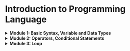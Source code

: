 # Introduction to Programming Language

<details>
<summary> <b> Module 1: Basic Syntax, Variable and Data Types </b> </summary>

We will be start our programming journey with C programming language.

- In 1972, Dennis Ritchie at Bell Labs developed C programming language. 

### What is header file?
A header file is like a calculator through which we can calculate anything. In C programming language, we can use header file to use any function.

<details>
<summary>First C Program</summary>

```c
#include <stdio.h>

int main() {
    printf("Hello World");
    return 0;
}
```
</details>

- Run Windows PowerShell Terminal

```terminal
gcc 01_Hello_World.c -o 01_Hello_World
./01_Hello_World
```

- Output

```terminal
Hello World
```

stdio.h -> standard input output header file
std -> standard
io -> input output

<details>
<summary> Two types of function in C programming language </summary>

```
1. User defined function
2. Library function
```

| main function         | printf function                     |
| --------------------- | ----------------------------------- |
| User defined function | Library function/ built in function |

</details>

In C programming language, we can use printf function to print anything on the screen.

```c
    printf("Hello World");
```

<details>

<summary>  How to comment in C programming language? </summary>

```c
    // This is a single line comment
    /* This is a multi line comment */
```

</details>

<details>
<summary> Now we will learn about some special characters in C programming language. </summary>

```
/n -> new line
/t -> tab
\\ -> backslash
\" -> double quote
\' -> single quote
```

```c
    printf("Hello World\n");
    printf("Hello\tWorld\n");
    printf("Hello\\World\n");
    printf("Hello\"World\n");
    printf("Hello\'World\n");
```
Output:
```terminal
Hello World
Hello   World
Hello\World
Hello"World
Hello'World
```

</details>

Also we cannot print percentage sign using printf function. To print percentage sign, we have to use double percentage sign.

```c
    printf("Hello %% World");
```

<details>
<summary>Variables and Data Types </summary>

### What is variable?

- Variable is a container which can store data.

### What is data type?

- Data type is a type of data which can be stored in a variable.

Now we will learn about some data types in C programming language.

| Data Type | Size (in bytes) | Format Specifier | Example |
| --------- | --------------- | ---------------- | ------- |
| int       | 4               | %d               | 10      |
| float     | 4               | %f               | 10.5    |
| char      | 1               | %c               | 'A'     |

Now we will learn about bool data type. To use bool data type, we have to use stdbool.h header file.

```c
#include <stdio.h>
#include <stdbool.h>

int main() {
    bool x = true;
    printf("%d", x);
    return 0;
}
```

Output:
```terminal
1
```

Here are some rules to declare a variable in C programming language.

1. Variable names must begin with a letter or underscore.

:white_check_mark: ridoy
:white_check_mark: _ridoy
:x: 123ridoy
:x: @ridoy

2. Variable name must contain letter, digits or underscore.

:white_check_mark: ridoy123
:white_check_mark: ridoy_123
:x: ridoy 123
:x: ridoy,programmer

3. Keywords cannot be used as variable name.

:x: int
:x: float
:x: char

 
<b> [ Look carefully ] </b>

```c
#include<stdio.h>
int main()
{
    int radius = 10, height = 20;
    float pi = 3.1416;
    char name = 'A';
    char test = 'Hello World';
    printf("Radius = %d\n", radius);
    printf("Height = %d\n", height);
    printf("Pi = %f\n", pi);
    printf("Pi = %.2f\n", pi);
    printf("Pi = %.4f\n", pi);
    printf("Pi = %.6f\n", pi);
    printf("Name = %c\n", name);
    printf("Test = %c\n", test);
    return 0;
}
```

Output:

```terminal
Radius = 10
Height = 20
Pi = 3.141600
Pi = 3.14
Pi = 3.1416
Pi = 3.141600
Name = A
Test = d
```
</details>

<details>
<summary> How to take input in C programming language? </summary>

```c
#include <stdio.h>
int main() 
{
    int x;
    float y, z;
    scanf("%d", &x); //single input
    scanf("%f %f", &y, &z); //multiple input
    printf("%d", x); //single output 
    printf("%f %f", y, z); //multiple output
    return 0;
}
```

scanf function is used to take input in C programming language. 
- &x is used to take input in x variable.
- & is called address of operator.
- &x means address of x variable.
- %d is used to take integer input.

Problem: Your math mark is 80% and physics mark is 90%. Now you have to calculate the average of your math and physics mark. Print the average mark on the screen. Also show individual mark on the screen with percentage sign.

- Method 1:

```c
#include <stdio.h>
int main() 
{
    float math, physics, average;
    scanf("%f%% %f%%", &math, &physics);
    average = (math + physics) / 2;
    printf("Math = %.2f%%\nPhysics = %.2f%%\nAverage = %.2f%%\n", math, physics, average);
    return 0;
}
```

- Method 2:

```c
#include <stdio.h>
int main() 
{
    float math, physics, average;
    char percentage = '%';
    scanf("%f%c %f%c", &math, &percentage, &physics, &percentage);
    average = (math + physics) / 2;
    printf("Math = %.2f%c\nPhysics = %.2f%c\nAverage = %.2f%c\n", math, percentage, physics, percentage, average, percentage);
    return 0;
}
```

</details>

<details>
<summary> Data Types Limitations in C programming language </summary>

1 gb = 1024 mb
1 mb = 1024 kb
1 kb = 1024 byte
1 byte = 8 bits
1 bit = 0 or 1

| Data Type | Size (in bytes) | Format Specifier | Data Limitation |
| --------- | --------------- | ---------------- | --------------- |
| int       | 4               | %d               | -2147483648 to 2147483647 |
| float     | 4               | %f               | 6 decimal places |
| char      | 1               | %c               | 1 character |
| bool      | 1               | %d               | 0 or 1 |
| long long | 8               | %lld             | -9223372036854775808 to 9223372036854775807 |
| double    | 8               | %lf              | 15 decimal places |

```math
2^n - 1
```
We can use this formula to calculate the data limitation of any data type.

int 4 byte = 32 bits

```math
(2^32) - 1 = 4294967295
4294967295 / 2 = 2147483647
```

- Others way to find the data limitation without using formula.

```c
#include <stdio.h>
#include <limits.h>
#include <float.h>

int main() {
    printf("int = %d to %d\n", INT_MIN, INT_MAX);
    printf("float = %f to %f\n", FLT_MIN, FLT_MAX);
    return 0;
}
```
</details>
</details>


<details>
<summary> <b> Module 2: Operators, Conditional Statements </b> </summary>

<details>
<summary> Operators </summary>

### What is operator?

- Operator is a symbol which is used to perform some operations.

### Types of operators

1. Arithmetic operator
2. Relational operator
3. Logical operator

4. Assignment operator
5. Bitwise operator
6. Increment and decrement operator

### Arithmetic operator

| Operator | Description | Example |
| -------- | ----------- | ------- |
| +        | Addition    | 10 + 5 = 15 |
| -        | Subtraction | 10 - 5 = 5 |
| *        | Multiplication | 10 * 5 = 50 |
| /        | Division | 10 / 5 = 2 |
| %        | Modulus | 10 % 5 = 0 |


### Relational operator

| Operator | Description | Example | Explanation |
| -------- | ----------- | ------- | ----------- |
| ==       | Equal to    | 10 == 5 = false | 10 == 5 means 10 is equal to 5 = false |
| !=       | Not equal to | 10 != 5 = true | 10 != 5 means 10 is not equal to 5 = true |
| >        | Greater than | 10 > 5 = true | 10 > 5 means 10 is greater than 5 = true |
| <        | Less than | 10 < 5 = false | 10 < 5 means 10 is less than 5 = false |
| >=       | Greater than or equal to | 10 >= 5 = true | 10 >= 5 means 10 > 5 or 10 == 5 = true |
| <=       | Less than or equal to | 10 <= 5 = false | 10 <= 5 means 10 < 5 or 10 == 5 = false |

### Logical operator

| Operator | Description | Example |
| -------- | ----------- | ------- |
| &&       | Logical AND | (a>b) && (a>c) |
| \|\|     | Logical OR | (a>b) \|\| (a>c) |
| !        | Logical NOT | !(a>b) |

</details>

<details>
<summary> Conditional Statements </summary>

### What is conditional statement?

- Conditional statement is a statement which is used to perform some operations based on some conditions.

- If Else Statement Syntax:

```c
if(condition) {
    // code
}
else {
    // code
}
```

If Else if Statement Syntax:

```c
if(condition) {
    // code
}
else if(condition) {
    // code
}
else {
    // code
}
```
</details>

<details>
<summary> Nested If Else Statement </summary>

- Nested If Else means If Else inside If Else.

```c
if(condition) {
    if(condition) {
        // code
    }
    else {
        // code
    }
}
else {
    if(condition) {
        // code
    }
    else {
        // code
    }
}
```
</details>
</details>


<details>
<summary> <b> Module 3: Loop </b> </summary>

<details>
<summary> What is loop? </summary>

- Loop is a statement which is used to execute a block of code repeatedly.

### Types of loop

1. For loop
2. While loop
3. Do while loop

</details>

<details>
<summary> For loop </summary>

- For loop is a loop which is used to execute a block of code repeatedly based on some conditions.

- For loop Syntax:

```c
for(initialization; condition; increment/decrement) {
    // code
}
```

Example:

```c
#include <stdio.h>
int main()
{
    for(int i = 1; i <= 10; i = i + 1) {
        printf("Print %d\n", i);
    }
    return 0;
}

```

Now we will be explain this code step by step.

```c
for(int i = 1; i <= 5; i = i + 1) {
    printf("Print %d\n", i);
}
```

| for(int i = 1; | i <= 5;  | i = i + 1)  |
| -------------- | --------  | ---------- |
| initialization | condition | increment  |

For loop works in 3 steps.

|First loop| Second loop | Third loop | Fourth loop | Fifth loop | Sixth loop |
| -------- | ----------- | ---------- | ----------- | ---------- | ---------- |
| 1️⃣ Initialization: int i = 1<br>2️⃣ Condition Check: i <= 5 (true)<br>3️⃣Print: Print 1 | 1️⃣ Increment: i = i + 1 (i = 1 + 1 = 2)<br>2️⃣ Condition Check: i <= 5 (true)<br>3️⃣ Print: Print 2 | 1️⃣ Increment: i = i + 1 (i = 2 + 1 = 3)<br>2️⃣ Condition Check: i <= 5 (true)<br>3️⃣ Print: Print 3 | 1️⃣ Increment: i = i + 1 (i = 3 + 1 = 4)<br>2️⃣ Condition Check: i <= 5 (true)<br>3️⃣ Print: Print 4 | 1️⃣ Increment: i = i + 1 (i = 4 + 1 = 5)<br>2️⃣ Condition Check: i <= 5 (true)<br>3️⃣ Print: Print 5 | 1️⃣ Increment: i = i + 1 (i = 5 + 1 = 6)<br>2️⃣ Condition Check: i <= 5 (false)<br>3️⃣ Exit from the loop |

```terminal
Print 1
Print 2
Print 3
Print 4
Print 5
```
</details>

<details>
<summary> Loop With Condition </summary>

### Write a C program to print all the even and odd numbers numbers from 1 to 10.

| Input | Output |
| ----- | ------ |
|       | 1 - Odd Number<br>2 - Even Number<br>3 - Odd Number<br>4 - Even Number<br>5 - Odd Number<br>6 - Even Number<br>7 - Odd Number<br>8 - Even Number<br>9 - Odd Number<br>10 - Even Number |

```c
#include <stdio.h>
int main()
{
    for(int i = 1; i <= 10; i = i + 1) {
        if(i % 2 == 0) {
            printf("%d - Even Number\n", i);
        }
        else {
            printf("%d - Odd Number\n", i);
        }
    }
    return 0;
}
```

Explanation:

```c

for(int i = 1; i <= 10; i = i + 1) {
    if(i % 2 == 0) {
        printf("%d - Even Number\n", i);
    }
    else {
        printf("%d - Odd Number\n", i);
    }
}
```

|First loop| Second loop | Third loop | Fourth loop | Fifth loop | Sixth loop | Seventh loop | Eighth loop | Ninth loop | Tenth loop |
| -------- | ----------- | ---------- | ----------- | ---------- | ---------- | ------------ | ----------- | ---------- | ---------- |
| 1️⃣ Initialization: int i=1<br>2️⃣ Condition Check: i<=10(true)<br>3️⃣ Condition Check: i%2==0(false)<br>4️⃣ Print: Print 1 - Odd Number | 1️⃣ Increment: i=i+1 (i=1+1= 2)<br>2️⃣ Condition Check: i<=10(true)<br>3️⃣ Condition Check: i%2==0(true)<br>4️⃣ Print: Print 2 - Even Number | 1️⃣ Increment: i=i+1 (i=2+1= 3)<br>2️⃣ Condition Check: i<=10(true)<br>3️⃣ Condition Check: i%2==0(false)<br>4️⃣ Print: Print 3 - Odd Number | 1️⃣ Increment: i=i+1 (i=3+1= 4)<br>2️⃣ Condition Check: i<=10(true)<br>3️⃣ Condition Check: i%2==0(true)<br>4️⃣ Print: Print 4 - Even Number | 1️⃣ Increment: i=i+1 (i=4+1= 5)<br>2️⃣ Condition Check: i<=10(true)<br>3️⃣ Condition Check: i%2==0(false)<br>4️⃣ Print: Print 5 - Odd Number | 1️⃣ Increment: i=i+1 (i=5+1= 6)<br>2️⃣ Condition Check: i<=10(true)<br>3️⃣ Condition Check: i%2==0(true)<br>4️⃣ Print: Print 6 - Even Number | 1️⃣ Increment: i=i+1 (i=6+1= 7)<br>2️⃣ Condition Check: i<=10(true)<br>3️⃣ Condition Check: i%2==0(false)<br>4️⃣ Print: Print 7 - Odd Number | 1️⃣ Increment: i=i+1 (i=7+1= 8)<br>2️⃣ Condition Check: i<=10(true)<br>3️⃣ Condition Check: i%2==0(true)<br>4️⃣ Print: Print 8 - Even Number | 1️⃣ Increment: i=i+1 (i=8+1= 9)<br>2️⃣ Condition Check: i<=10(true)<br>3️⃣ Condition Check: i%2==0(false)<br>4️⃣ Print: Print 9 - Odd Number | 1️⃣ Increment: i=i+1 (i=9+1= 10)<br>2️⃣ Condition Check: i<=10(true)<br>3️⃣ Condition Check: i%2==0(true)<br>4️⃣ Print: Print 10 - Even Number |

</details>

<details>
<summary> Break Statement </summary>

- Break statement is used to exit from the loop.

Examples: ( Check the difference between these two codes )

```c
#include <stdio.h>

int main()
{
    for(int i = 1; i <= 5; i = i + 1) {
        if(i == 3) {
            break;
        }
        printf("%d\n", i);
    }
    return 0;
}
```

Output:

```terminal
1
2
```

```c
#include <stdio.h>

int main()
{
    for(int i = 1; i <= 5; i = i + 1) {
        printf("%d\n", i);
        if(i == 3) {
            break;
        }
    }
    return 0;
}
```

Output:

```terminal
1
2
3
```
</details>

<details>
<summary> Continue Statement </summary>

- Continue statement is used to skip the current iteration.

Example:

```c
#include <stdio.h>

int main()
{
    for(int i = 1; i <= 5; i = i + 1) {
        if(i == 3) {
            continue;
        }
        printf("%d\n", i);
    }
    return 0;
}
```

Output:

```terminal
1
2
4
5
```
</details>

<details>
<summary> While loop </summary>

- While loop is a loop which is used to execute a block of code repeatedly based on some conditions.

- While loop Syntax:

```c
while(condition) {
    //code
}
```

Example:

```c
#include <stdio.h>

int main()
{
    int i = 1;
    while(i <= 5) {
        printf("%d\n", i);
        i = i + 1;
    }
    return 0;
}
```

Output:

```terminal
1
2
3
4
5
```

|while(i <= 5)| i = i + 1 |printf("%d\n", i)|
|-------------|-----------|------------------|
|condition check|increment|print|

|First loop| Second loop | Third loop | Fourth loop | Fifth loop | Sixth loop |
| -------- | ----------- | ---------- | ----------- | ---------- | ---------- |
| 1️⃣ Condition Check: i <= 5 (true)<br>2️⃣ Print: 1 | 1️⃣ Increment: i = i + 1 (i = 1 + 1 = 2)<br>2️⃣ Condition Check: i <= 5 (true)<br>3️⃣ Print: 2 | 1️⃣ Increment: i = i + 1 (i = 2 + 1 = 3)<br>2️⃣ Condition Check: i <= 5 (true)<br>3️⃣ Print: 3 | 1️⃣ Increment: i = i + 1 (i = 3 + 1 = 4)<br>2️⃣ Condition Check: i <= 5 (true)<br>3️⃣ Print: 4 | 1️⃣ Increment: i = i + 1 (i = 4 + 1 = 5)<br>2️⃣ Condition Check: i <= 5 (true)<br>3️⃣ Print: 5 | 1️⃣ Increment: i = i + 1 (i = 5 + 1 = 6)<br>2️⃣ Condition Check: i <= 5 (false)<br>3️⃣ Exit from the loop |
